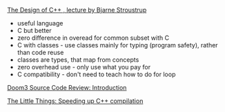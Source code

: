 [The Design of C++ , lecture by Bjarne Stroustrup](https://youtu.be/69edOm889V4)

- useful language
- C but better
- zero difference in overead for common subset with C
- C with classes - use classes mainly for typing (program safety), rather than code reuse
- classes are types, that map from concepts
- zero overhead use - only use what you pay for
- C compatibility - don't need to teach how to do for loop

[Doom3 Source Code Review: Introduction](https://fabiensanglard.net/doom3/index.php)

[The Little Things: Speeding up C++ compilation](https://codingnest.com/the-little-things-speeding-up-c-compilation/)
